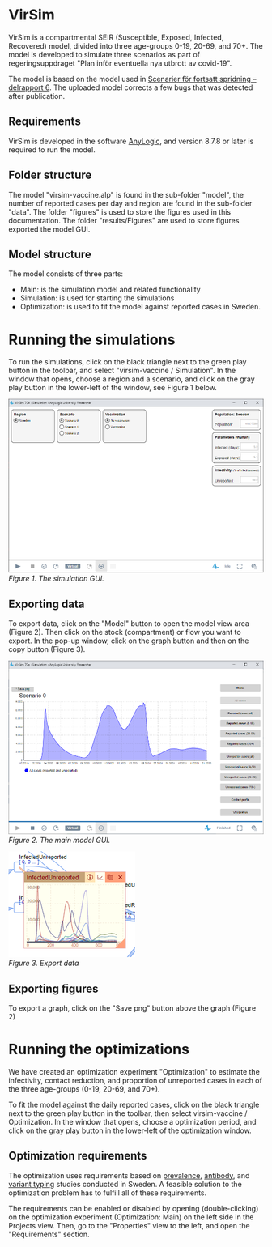 # VirSim
VirSim is a compartmental SEIR (Susceptible, Exposed, Infected, Recovered) model, divided into three age-groups 0-19, 20-69, and 70+. The model is developed to simulate three scenarios as part of regeringsuppdraget "Plan inför eventuella nya utbrott av covid-19".

The model is based on the model used in [Scenarier för fortsatt spridning – delrapport 6](https://www.folkhalsomyndigheten.se/publicerat-material/publikationsarkiv/s/scenarier-for-fortsatt-spridning-delrapport-6/). The uploaded model corrects a few bugs that was detected after publication.

## Requirements
VirSim is developed in the software [AnyLogic](https://www.anylogic.com/), and version 8.7.8 or later is required to run the model.

## Folder structure
The model "virsim-vaccine.alp" is found in the sub-folder "model", the number of reported cases per day and region are found in the sub-folder "data". The folder "figures" is used to store the figures used in this documentation. The folder "results/Figures" are used to store figures exported the model GUI.

## Model structure
The model consists of three parts:
* Main: is the simulation model and related functionality  
* Simulation: is used for starting the simulations  
* Optimization: is used to fit the model against reported cases in Sweden.

# Running the simulations
To run the simulations, click on the black triangle next to the green play button in the toolbar, and select "virsim-vaccine / Simulation". In the window that opens, choose a region and a scenario, and click on the gray play button in the lower-left of the window, see Figure 1 below.  

![Simulaton gui](figures/simulation_gui.png)
*Figure 1. The simulation GUI.*

## Exporting data
To export data, click on the "Model" button to open the model view area (Figure 2). Then click on the stock (compartment) or flow you want to export. In the pop-up window, click on the graph button and then on the copy button (Figure 3).

![Main export](figures/main_graph.png)  
*Figure 2. The main model GUI.*  

![Main export](figures/main_export.png)  
*Figure 3. Export data*  

## Exporting figures
To export a graph, click on the "Save png" button above the graph (Figure 2)

# Running the optimizations
We have created an optimization experiment "Optimization" to estimate the infectivity, contact reduction, and proportion of unreported cases in each of the three age-groups (0-19, 20-69, and 70+).

To fit the model against the daily reported cases, click on the black triangle next to the green play button in the toolbar, then select virsim-vaccine / Optimization. In the window that opens, choose a optimization period, and click on the gray play button in the lower-left of the optimization window.

## Optimization requirements
The optimization uses requirements based on [prevalence](https://www.folkhalsomyndigheten.se/smittskydd-beredskap/utbrott/aktuella-utbrott/covid-19/statistik-och-analyser/undersokningar-och-datainsamlingar/forekomst-av-sjukdom/), [antibody](https://www.folkhalsomyndigheten.se/smittskydd-beredskap/utbrott/aktuella-utbrott/covid-19/statistik-och-analyser/undersokningar-och-datainsamlingar/genomgangen-infektion/), and [variant typing](https://www.folkhalsomyndigheten.se/smittskydd-beredskap/utbrott/aktuella-utbrott/covid-19/statistik-och-analyser/sars-cov-2-virusvarianter-av-sarskild-betydelse/) studies conducted in Sweden. A feasible solution to the optimization problem has to fulfill all of these requirements.

The requirements can be enabled or disabled by opening (double-clicking) on the optimization experiment (Optimization: Main) on the left side in the Projects view. Then, go to the "Properties" view to the left, and open the "Requirements" section.